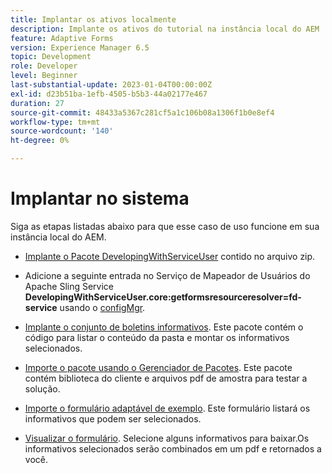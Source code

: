 ```yaml
---
title: Implantar os ativos localmente
description: Implante os ativos do tutorial na instância local do AEM
feature: Adaptive Forms
version: Experience Manager 6.5
topic: Development
role: Developer
level: Beginner
last-substantial-update: 2023-01-04T00:00:00Z
exl-id: d23b51ba-1efb-4505-b5b3-44a02177e467
duration: 27
source-git-commit: 48433a5367c281cf5a1c106b08a1306f1b0e8ef4
workflow-type: tm+mt
source-wordcount: '140'
ht-degree: 0%

---
```


# Implantar no sistema

Siga as etapas listadas abaixo para que esse caso de uso funcione em sua instância local do AEM.

* [Implante o Pacote DevelopingWithServiceUser](https://experienceleague.adobe.com/docs/experience-manager-learn/assets/developingwithserviceuser.zip?lang=pt-BR) contido no arquivo zip.

* Adicione a seguinte entrada no Serviço de Mapeador de Usuários do Apache Sling Service **DevelopingWithServiceUser.core:getformsresourceresolver=fd-service** usando o [configMgr](http://localhost:4502/system/console/configMgr).

* [Implante o conjunto de boletins informativos](assets/Newsletters.core-1.0.0-SNAPSHOT.jar). Este pacote contém o código para listar o conteúdo da pasta e montar os informativos selecionados.

* [Importe o pacote usando o Gerenciador de Pacotes](assets/newsletter.zip). Este pacote contém biblioteca do cliente e arquivos pdf de amostra para testar a solução.

* [Importe o formulário adaptável de exemplo](assets/sample-adaptive-form.zip). Este formulário listará os informativos que podem ser selecionados.

* [Visualizar o formulário](http://localhost:4502/content/dam/formsanddocuments/downloadarchivednewsletters/jcr:content?wcmmode=disabled).
Selecione alguns informativos para baixar.Os informativos selecionados serão combinados em um pdf e retornados a você.
